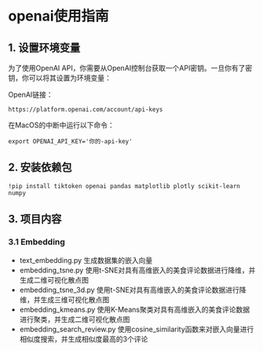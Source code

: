 # openai使用指南

## 1. 设置环境变量

为了使用OpenAI API，你需要从OpenAI控制台获取一个API密钥。一旦你有了密钥，你可以将其设置为环境变量：

OpenAI链接：

```
https://platform.openai.com/account/api-keys
```

在MacOS的中断中运行以下命令：

```
export OPENAI_API_KEY='你的-api-key'
```

## 2. 安装依赖包

```
!pip install tiktoken openai pandas matplotlib plotly scikit-learn numpy
```

## 3. 项目内容

### 3.1 Embedding

- text_embedding.py 生成数据集的嵌入向量
- embedding_tsne.py 使用t-SNE对具有高维嵌入的美食评论数据进行降维，并生成二维可视化散点图
- embedding_tsne_3d.py 使用t-SNE对具有高维嵌入的美食评论数据进行降维，并生成三维可视化散点图
- embedding_kmeans.py 使用K-Means聚类对具有高维嵌入的美食评论数据进行聚类，并生成二维可视化散点图
- embedding_search_review.py 使用cosine_similarity函数来对嵌入向量进行相似度搜索，并生成相似度最高的3个评论

